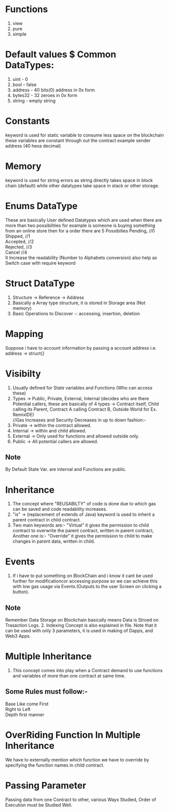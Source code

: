 # Functions

1.  view
2.  pure
3.  simple

# Default values $ Common DataTypes:

1.  uint - 0
2.  bool - false
3.  address - 40 bits(0) address in 0x form
4.  bytes32 - 32 zeroes in 0x form
5.  string - empty string

# Constants

keyword is used for static variable to consume less space on the blockchain these variables are constant through out the contract example sender address (40 hexa decimal)

# Memory

keyword is used for string errors as string directly takes space in block chain (default) while other datatypes take space in stack or other storage.

# Enums DataType

These are basically User defined Datatypes which are used when there are more than two possibilities for example is someone is buying something from an online store then for a order there are 5 Possibities
Pending, //0<br>
Shipped, //1<br>
Accepted, //2<br>
Rejected, //3<br>
Cancel //4<br>
It Increase the readability (Number to Alphabets conversion)
also help as Switch case with require keyword

# Struct DataType

1. Structure -> Reference -> Address
2. Basically a Array type structure, it is stored in Storage area (Not memory)
3. Basic Operations to Discover -: accessing, insertion, deletion

# Mapping

Suppose i have to account information by passing a account address i.e. address -> struct{}

# Visibilty

1. Usually defined for State variables and Functions (Who can access these)
2. Types -> Public, Private, External, Internal (decides who are there Potential callers, these are basically of 4 types -> Contract itself, Child calling its Parent, Contract A calling Contract B, Outside World for Ex. RemixIDE)<br>
   //Gas Increases and Security Decreases in up to down fashion:-
3. Private -> within the contract allowed.
4. Internal -> within and child allowed.
5. External -> Only used for functions and allowed outside only.
6. Public -> All potential callers are allowed.

## Note

By Default State Var. are internal and Functions are public.

# Inheritance

1. The concept where "REUSABILTY" of code is done due to which gas can be saved and code readability increases.
2. "is" -> (replacement of extends of Java) keyword is used to inherit a parent contract in child contract.
3. Two main keywords are:- "Virtual" it gives the permission to child contract to overwrite the parent contract, written in parent contract, Another one is:- "Override" it gives the permission to child to make changes in parent data, written in child.

# Events

1. If i have to put something on BlockChain and i know it cant be used further for modificationcor accessing purpose so we can achieve this with low gas usage via Events.(Outputs to the user Screen on clicking a button).

## Note

Remember Data Storage on Blockchain basically means Data is Stroed on Trasaction Logs. 2. Indexing Concept is also explained in file. Note that it can be used with only 3 parameters, it is used in making of Dapps, and Web3 Apps.

# Multiple Inheritance

1. This concept comes into play when a Contract demand to use functions and variables of more than one contract at same time.

## Some Rules must follow:-

Base Like come First<br> Right to Left<br> Depth first manner

# OverRiding Function In Multiple Inheritance

We have to externally mention which function we have to override by specifying the function names in child contract.

# Passing Parameter

Passing data from one Contract to other, various Ways Studied, Order of Execution must be Studied Well.

